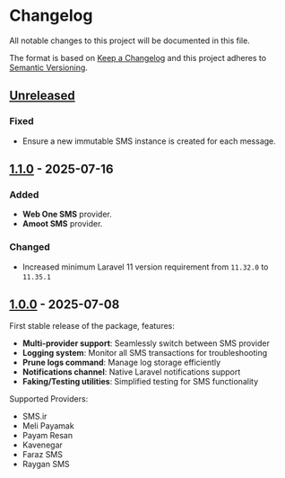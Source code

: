 # Changelog

All notable changes to this project will be documented in this file.

The format is based on [Keep a Changelog](http://keepachangelog.com/)
and this project adheres to [Semantic Versioning](http://semver.org/).

## [Unreleased]

### Fixed

- Ensure a new immutable SMS instance is created for each message.

## [1.1.0] - 2025-07-16

### Added

- **Web One SMS** provider.
- **Amoot SMS** provider.

### Changed

- Increased minimum Laravel 11 version requirement from `11.32.0` to `11.35.1`

## [1.0.0] - 2025-07-08

First stable release of the package, features:

- **Multi-provider support**: Seamlessly switch between SMS provider
- **Logging system**: Monitor all SMS transactions for troubleshooting
- **Prune logs command**: Manage log storage efficiently
- **Notifications channel**: Native Laravel notifications support
- **Faking/Testing utilities**: Simplified testing for SMS functionality

Supported Providers:

- SMS.ir
- Meli Payamak
- Payam Resan
- Kavenegar
- Faraz SMS
- Raygan SMS

[Unreleased]: https://github.com/amyavari/iran-sms-laravel/compare/v1.1.0...HEAD
[1.1.0]: https://github.com/amyavari/iran-sms-laravel/compare/v1.0.0...v1.1.0
[1.0.0]: https://github.com/amyavari/iran-sms-laravel/compare/v0.1.0...v1.0.0
